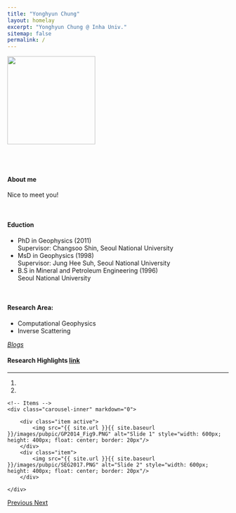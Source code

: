 ```yaml
---
title: "Yonghyun Chung"
layout: homelay
excerpt: "Yonghyun Chung @ Inha Univ."
sitemap: false
permalink: /
---
```





<div class="row">
  <div class="col-md-4">
<img src="{{ site.url }}{{ site.baseurl }}/images/portrait.png" style="width: 200px">
  </div>
  <div class="col-md-8">

<br/>
<br/>
<br/>

#### **About me**

Nice to meet you! 
  </div>
</div>



<br>



#### **Eduction**
* PhD in Geophysics (2011)<br/>
    Supervisor: Changsoo Shin, Seoul National University<br/>
* MsD in Geophysics (1998)<br/>
    Supervisor: Jung Hee Suh, Seoul National University<br/>
* B.S in Mineral and Petroleum Engineering (1996)<br/>
    Seoul National University <br/>


<br>

#### **Research Area:**  
* Computational Geophysics
* Inverse Scattering


<!-- ### **Blogs** -->
[*Blogs*](/blogs)

#### **Research Highlights <a href="{{ site.url }}{{ site.baseurl }}/publications">link</a>** 
-----------------------
<div markdown="0" id="carousel" class="carousel slide" data-ride="carousel" data-interval="5000" data-pause="hover" >
    <!-- Menu -->
    <ol class="carousel-indicators">
        <li data-target="#carousel" data-slide-to="0" class="active"></li>
        <li data-target="#carousel" data-slide-to="1"></li>
<!--        <li data-target="#carousel" data-slide-to="2"></li>
        <li data-target="#carousel" data-slide-to="3"></li>
        <li data-target="#carousel" data-slide-to="4"></li>
        <li data-target="#carousel" data-slide-to="5"></li> -->
        <!-- <li data-target="#carousel" data-slide-to="5"></li> -->
    </ol>

    <!-- Items -->
    <div class="carousel-inner" markdown="0">

        <div class="item active">
            <img src="{{ site.url }}{{ site.baseurl }}/images/pubpic/GP2014_Fig9.PNG" alt="Slide 1" style="width: 600px; height: 400px; float: center; border: 20px"/>
        </div>
        <div class="item">
            <img src="{{ site.url }}{{ site.baseurl }}/images/pubpic/SEG2017.PNG" alt="Slide 2" style="width: 600px; height: 400px; float: center; border: 20px"/>
        </div>
<!--        <div class="item">
            <img src="{{ site.url }}{{ site.baseurl }}/images/pubpic/wangday20.jpg" alt="Slide 3" style="width: 600px; height: 400px; float: center; border: 20px"/>
        </div>
        <div class="item">
            <img src="{{ site.url }}{{ site.baseurl }}/images/pubpic/wangdaydenolle19.jpg" alt="Slide 4" style="width: 600px; height: 400px; float: center; border: 20px"/>
        </div>
        <div class="item">
            <img src="{{ site.url }}{{ site.baseurl }}/images/pubpic/wangday17.jpg" alt="Slide 5" style="width: 600px; height: 400px; float: center; border: 20px"/>
        </div>
        <div class="item">
            <img src="{{ site.url }}{{ site.baseurl }}/images/pubpic/niewangolsenday17.jpg" alt="Slide 6" style="width: 600px; height: 400px; float: center; border: 20px"/>
        </div>  -->
<!--         <div class="item">
            <img src="{{ site.url }}{{ site.baseurl }}/images/slider7001400/logos.jpg" alt="Slide 4" />
        </div>
        <div class="item">
            <img src="{{ site.url }}{{ site.baseurl }}/images/slider7001400/tamagochi.jpg" alt="Slide 5" />
        </div>
        <div class="item">
            <img src="{{ site.url }}{{ site.baseurl }}/images/slider7001400/Group2015_red.jpg" alt="Slide 6" /> 
        </div>-->
    </div>
  <a class="left carousel-control" href="#carousel" role="button" data-slide="prev">
    <span class="glyphicon glyphicon-chevron-left" aria-hidden="true"></span>
    <span class="sr-only">Previous</span>
  </a>
  <a class="right carousel-control" href="#carousel" role="button" data-slide="next">
    <span class="glyphicon glyphicon-chevron-right" aria-hidden="true"></span>
    <span class="sr-only">Next</span>
  </a>
</div>

<br/>
<br/>
<br/>
